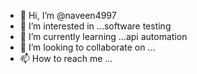 - 👋 Hi, I’m @naveen4997
- 👀 I’m interested in ...software testing
- 🌱 I’m currently learning ...api automation
- 💞️ I’m looking to collaborate on ...
- 📫 How to reach me ...

<!---
naveen4997/naveen4997 is a ✨ special ✨ repository because its `README.md` (this file) appears on your GitHub profile.
You can click the Preview link to take a look at your changes.
--->
